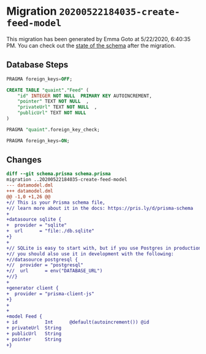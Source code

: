 # Migration `20200522184035-create-feed-model`

This migration has been generated by Emma Goto at 5/22/2020, 6:40:35 PM.
You can check out the [state of the schema](./schema.prisma) after the migration.

## Database Steps

```sql
PRAGMA foreign_keys=OFF;

CREATE TABLE "quaint"."Feed" (
    "id" INTEGER NOT NULL  PRIMARY KEY AUTOINCREMENT,
    "pointer" TEXT NOT NULL  ,
    "privateUrl" TEXT NOT NULL  ,
    "publicUrl" TEXT NOT NULL
)

PRAGMA "quaint".foreign_key_check;

PRAGMA foreign_keys=ON;
```

## Changes

```diff
diff --git schema.prisma schema.prisma
migration ..20200522184035-create-feed-model
--- datamodel.dml
+++ datamodel.dml
@@ -1,0 +1,26 @@
+// This is your Prisma schema file,
+// learn more about it in the docs: https://pris.ly/d/prisma-schema
+
+datasource sqlite {
+  provider = "sqlite"
+  url      = "file:./db.sqlite"
+}
+
+// SQLite is easy to start with, but if you use Postgres in production
+// you should also use it in development with the following:
+//datasource postgresql {
+//  provider = "postgresql"
+//  url      = env("DATABASE_URL")
+//}
+
+generator client {
+  provider = "prisma-client-js"
+}
+
+
+model Feed {
+ id          Int      @default(autoincrement()) @id
+ privateUrl  String
+ publicUrl   String
+ pointer     String
+}
```
